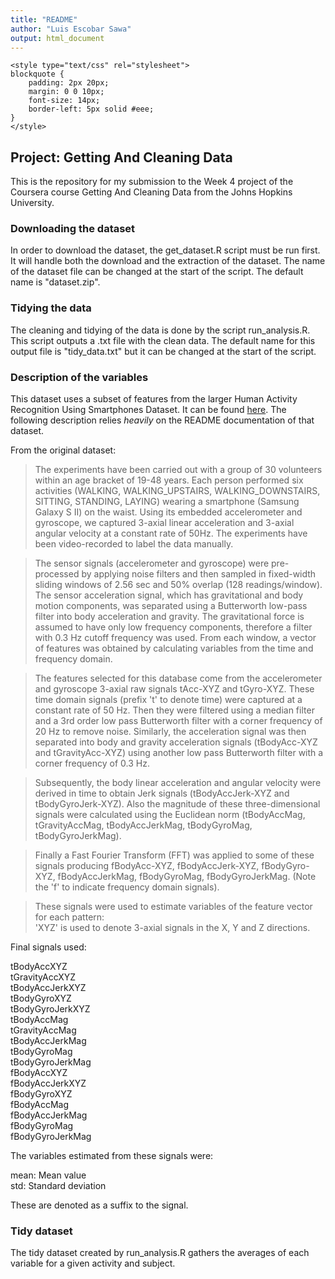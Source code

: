 ```yaml
---
title: "README"
author: "Luis Escobar Sawa"
output: html_document
---
```


```{=html}
<style type="text/css" rel="stylesheet">
blockquote {
    padding: 2px 20px;
    margin: 0 0 10px;
    font-size: 14px;
    border-left: 5px solid #eee;
}
</style>
```
## Project: Getting And Cleaning Data

This is the repository for my submission to the Week 4 project of the
Coursera course Getting And Cleaning Data from the Johns Hopkins
University.

### Downloading the dataset

In order to download the dataset, the get_dataset.R script must be run
first. It will handle both the download and the extraction of the
dataset. The name of the dataset file can be changed at the start of the
script. The default name is "dataset.zip".

### Tidying the data

The cleaning and tidying of the data is done by the script
run_analysis.R. This script outputs a .txt file with the clean data. The
default name for this output file is "tidy_data.txt" but it can be
changed at the start of the script.

### Description of the variables

This dataset uses a subset of features from the larger Human Activity
Recognition Using Smartphones Dataset. It can be found
[here](http://archive.ics.uci.edu/ml/datasets/Human+Activity+Recognition+Using+Smartphones).
The following description relies *heavily* on the README documentation
of that dataset.

From the original dataset:

> The experiments have been carried out with a group of 30 volunteers
> within an age bracket of 19-48 years. Each person performed six
> activities (WALKING, WALKING_UPSTAIRS, WALKING_DOWNSTAIRS, SITTING,
> STANDING, LAYING) wearing a smartphone (Samsung Galaxy S II) on the
> waist. Using its embedded accelerometer and gyroscope, we captured
> 3-axial linear acceleration and 3-axial angular velocity at a constant
> rate of 50Hz. The experiments have been video-recorded to label the
> data manually.

> The sensor signals (accelerometer and gyroscope) were pre-processed by
> applying noise filters and then sampled in fixed-width sliding windows
> of 2.56 sec and 50% overlap (128 readings/window). The sensor
> acceleration signal, which has gravitational and body motion
> components, was separated using a Butterworth low-pass filter into
> body acceleration and gravity. The gravitational force is assumed to
> have only low frequency components, therefore a filter with 0.3 Hz
> cutoff frequency was used. From each window, a vector of features was
> obtained by calculating variables from the time and frequency domain.

> The features selected for this database come from the accelerometer
> and gyroscope 3-axial raw signals tAcc-XYZ and tGyro-XYZ. These time
> domain signals (prefix 't' to denote time) were captured at a constant
> rate of 50 Hz. Then they were filtered using a median filter and a 3rd
> order low pass Butterworth filter with a corner frequency of 20 Hz to
> remove noise. Similarly, the acceleration signal was then separated
> into body and gravity acceleration signals (tBodyAcc-XYZ and
> tGravityAcc-XYZ) using another low pass Butterworth filter with a
> corner frequency of 0.3 Hz.

> Subsequently, the body linear acceleration and angular velocity were
> derived in time to obtain Jerk signals (tBodyAccJerk-XYZ and
> tBodyGyroJerk-XYZ). Also the magnitude of these three-dimensional
> signals were calculated using the Euclidean norm (tBodyAccMag,
> tGravityAccMag, tBodyAccJerkMag, tBodyGyroMag, tBodyGyroJerkMag).

> Finally a Fast Fourier Transform (FFT) was applied to some of these
> signals producing fBodyAcc-XYZ, fBodyAccJerk-XYZ, fBodyGyro-XYZ,
> fBodyAccJerkMag, fBodyGyroMag, fBodyGyroJerkMag. (Note the 'f' to
> indicate frequency domain signals).

> These signals were used to estimate variables of the feature vector
> for each pattern:\
> 'XYZ' is used to denote 3-axial signals in the X, Y and Z directions.

Final signals used:

tBodyAccXYZ\
tGravityAccXYZ\
tBodyAccJerkXYZ\
tBodyGyroXYZ\
tBodyGyroJerkXYZ\
tBodyAccMag\
tGravityAccMag\
tBodyAccJerkMag\
tBodyGyroMag\
tBodyGyroJerkMag\
fBodyAccXYZ\
fBodyAccJerkXYZ\
fBodyGyroXYZ\
fBodyAccMag\
fBodyAccJerkMag\
fBodyGyroMag\
fBodyGyroJerkMag

The variables estimated from these signals were:

mean: Mean value\
std: Standard deviation

These are denoted as a suffix to the signal.

### Tidy dataset

The tidy dataset created by run_analysis.R gathers the averages of each variable for a given activity and subject.
